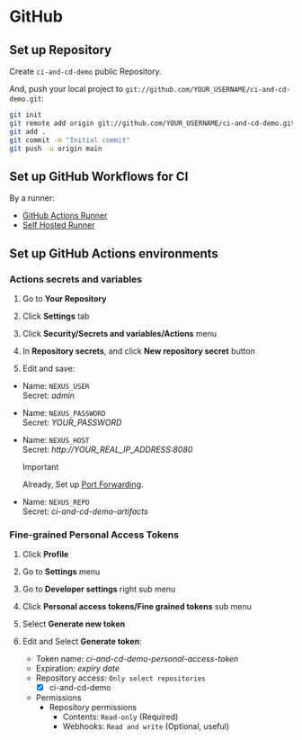 # GitHub

## Set up Repository

Create `ci-and-cd-demo` public Repository.

And, push your local project to `git://github.com/YOUR_USERNAME/ci-and-cd-demo.git`:

```bash
git init
git remote add origin git://github.com/YOUR_USERNAME/ci-and-cd-demo.git
git add .
git commit -m "Initial commit"
git push -u origin main
```

## Set up GitHub Workflows for CI

By a runner:

- [GitHub Actions Runner](../.github/workflows/ci.yml)
- [Self Hosted Runner](../.github/workflows/ci-self-hosted-runner.yml)

## Set up GitHub Actions environments

### Actions secrets and variables

1. Go to **Your Repository**

2. Click **Settings** tab

3. Click **Security/Secrets and variables/Actions** menu

4. In **Repository secrets**, and click **New repository secret** button

5. Edit and save:

- Name: `NEXUS_USER`  
  Secret: _admin_

- Name: `NEXUS_PASSWORD`  
  Secret: _YOUR_PASSWORD_

- Name: `NEXUS_HOST`  
  Secret: _http://YOUR_REAL_IP_ADDRESS:8080_

  > [!IMPORTANT]
  > Already, Set up [Port Forwarding](./port_forwarding.md).

- Name: `NEXUS_REPO`  
  Secret: _ci-and-cd-demo-artifacts_

### Fine-grained Personal Access Tokens

1. Click **Profile**

2. Go to **Settings** menu

3. Go to **Developer settings** right sub menu

4. Click **Personal access tokens/Fine grained tokens** sub menu

5. Select **Generate new token**

6. Edit and Select **Generate token**:

   - Token name: _ci-and-cd-demo-personal-access-token_
   - Expiration: _expiry date_
   - Repository access: `Only select repositories`
     - [x] ci-and-cd-demo
   - Permissions
     - Repository permissions
       - Contents: `Read-only` (Required)
       - Webhooks: `Read and write` (Optional, useful)
